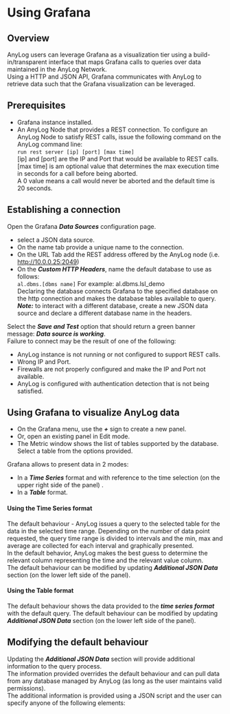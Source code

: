# Using Grafana

## Overview

AnyLog users can leverage Grafana as a visualization tier using a build-in/transparent interface that maps Grafana calls to queries over data maintained in the AnyLog Network.  
Using a HTTP and JSON API, Grafana communicates with AnyLog to retrieve data such that the Grafana visualization can be leveraged.

## Prerequisites

* Grafana instance installed.
* An AnyLog Node that provides a REST connection.
To configure an AnyLog Node to satisfy REST calls, issue the following command on the AnyLog command line:  
```run rest server [ip] [port] [max time]```  
[ip] and [port] are the IP and Port that would be available to REST calls.  
[max time] is am optional value that determines the max execution time in seconds for a call before being aborted.  
A 0 value means a call would never be aborted and the default time is 20 seconds.  
 
## Establishing a connection

Open the Grafana ***Data Sources*** configuration page.

* select a JSON data source.
* On the name tab provide a unique name to the connection.
* On the URL Tab add the REST address offered by the AnyLog node (i.e. http://10.0.0.25:2049)
* On the ***Custom HTTP Headers***, name the default database to use as follows:  
```al.dbms.[dbms name]```  For example: al.dbms.lsl_demo  
Declaring the database connects Grafana to the specified database on the http connection and makes the database tables available to query.  
***Note:*** to interact with a different database, create a new JSON data source and declare a different database name in the headers.

Select the ***Save and Test*** option that should return a green banner message: ***Data source is working***.  
Failure to connect may be the result of one of the following:
* AnyLog instance is not running or not configured to support REST calls.
* Wrong IP and Port.
* Firewalls are not properly configured and make the IP and Port not available.
* AnyLog is configured with authentication detection that is not being satisfied.

## Using Grafana to visualize AnyLog data

* On the Grafana menu, use the ***+*** sign to create a new panel.
* Or, open an existing panel in Edit mode.
* The Metric window shows the list of tables supported by the database. Select a table from the options provided.

Grafana allows to present data in 2 modes:
* In a ***Time Series*** format and with reference to the time selection (on the upper right side of the panel) .
* In a ***Table*** format.

#### Using the Time Series format
The default behaviour - AnyLog issues a query to the selected table for the data in the selected time range.
Depending on the number of data point requested, the query time range is divided to intervals and the min, max and average are collected for each interval and graphically presented.  
In the default behavior, AnyLog makes the best guess to determine the relevant column representing the time and the relevant value column.  
The default behaviour can be modified by updating ***Additional JSON Data*** section (on the lower left side of the panel).
  
 #### Using the Table format
The default behaviour shows the data provided to the ***time series format*** with the default query. 
The default behaviour can be modified by updating ***Additional JSON Data*** section (on the lower left side of the panel).

## Modifying the default behaviour

Updating the ***Additional JSON Data*** section will provide additional information to the query process.  
The information provided overrides the default behaviour and can pull data from any database managed by AnyLog (as long as the user maintains valid permissions).  
The additional information is provided using a JSON script and the user can specify anyone of the following elements:

  







  





